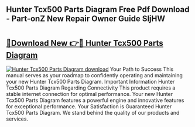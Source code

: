## Hunter Tcx500 Parts Diagram Free Pdf Download - Part-onZ New Repair Owner Guide SljHW

# <h2><a href="http://dfkz0dx.blite.top/?on=Hunter+Tcx500+Parts+Diagram">🔗Download New 👉🔴 Hunter Tcx500 Parts Diagram</a></h2>

[![Hunter Tcx500 Parts Diagram download](https://i.imgur.com/lujVjoI.png)](http://dfkz0dx.blite.top/?on=Hunter+Tcx500+Parts+Diagram)
Your Path to Success This manual serves as your roadmap to confidently operating and maintaining your new Hunter Tcx500 Parts Diagram. Important Information Hunter Tcx500 Parts Diagram Regarding Connectivity This product requires a stable internet connection for optimal performance. Your new Hunter Tcx500 Parts Diagram features a powerful engine and innovative features for exceptional performance. Your Satisfaction is Guaranteed Hunter Tcx500 Parts Diagram. We stand behind the quality of our products and services.
